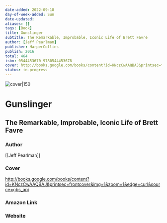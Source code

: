 ```yaml
---
date-added: 2022-09-18
day-of-week-added: Sun
date-updated: 
aliases: []
tags: [Book]
title: Gunslinger
subtitle: The Remarkable, Improbable, Iconic Life of Brett Favre
author: [Jeff Pearlman]
publisher: HarperCollins
publish: 2016
total: 464
isbn: 0544453670 9780544453678
cover: http://books.google.com/books/content?id=KNczCwAAQBAJ&printsec=frontcover&img=1&zoom=1&edge=curl&source=gbs_api
status: in-progress
---
```


![cover|150](http://books.google.com/books/content?id=KNczCwAAQBAJ&printsec=frontcover&img=1&zoom=1&edge=curl&source=gbs_api)
# Gunslinger
## The Remarkable, Improbable, Iconic Life of Brett Favre

### Author
[[Jeff Pearlman]]

### Cover
http://books.google.com/books/content?id=KNczCwAAQBAJ&printsec=frontcover&img=1&zoom=1&edge=curl&source=gbs_api

### Amazon Link


### Website